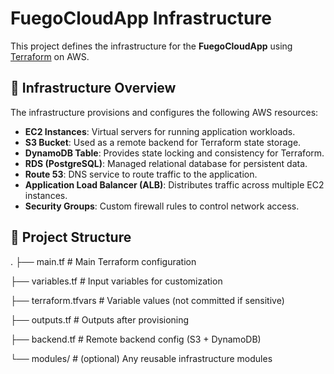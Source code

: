 # FuegoCloudApp Infrastructure

This project defines the infrastructure for the **FuegoCloudApp** using [Terraform](https://www.terraform.io/) on AWS.

## 🔧 Infrastructure Overview

The infrastructure provisions and configures the following AWS resources:

- **EC2 Instances**: Virtual servers for running application workloads.
- **S3 Bucket**: Used as a remote backend for Terraform state storage.
- **DynamoDB Table**: Provides state locking and consistency for Terraform.
- **RDS (PostgreSQL)**: Managed relational database for persistent data.
- **Route 53**: DNS service to route traffic to the application.
- **Application Load Balancer (ALB)**: Distributes traffic across multiple EC2 instances.
- **Security Groups**: Custom firewall rules to control network access.

## 📁 Project Structure

.
├── main.tf # Main Terraform configuration

├── variables.tf # Input variables for customization

├── terraform.tfvars # Variable values (not committed if sensitive)

├── outputs.tf # Outputs after provisioning

├── backend.tf # Remote backend config (S3 + DynamoDB)

└── modules/ # (optional) Any reusable infrastructure modules

